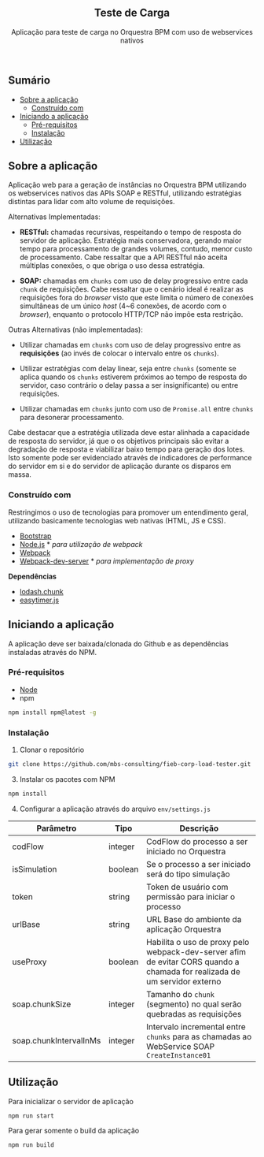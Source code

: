 <p align="center">
  <h2 align="center">Teste de Carga</h2>

  <p align="center">
    Aplicação para teste de carga no Orquestra BPM com uso de webservices nativos
  </p>
  <br>
</p>


## Sumário

* [Sobre a aplicação](#sobre-a-aplicação)
  * [Construído com](#construído-com)
* [Iniciando a aplicação](#iniciando-a-aplicação)
  * [Pré-requisitos](#pré-requisitos)
  * [Instalação](#instalação)
* [Utilização](#utilização)



## Sobre a aplicação

Aplicação web para a geração de instâncias no Orquestra BPM utilizando os webservices nativos das APIs SOAP e RESTful, utilizando estratégias distintas para lidar com alto volume de requisições.

Alternativas Implementadas:
* **RESTful:** chamadas recursivas, respeitando o tempo de resposta do servidor de aplicação. Estratégia mais conservadora, gerando maior tempo para processamento de grandes volumes, contudo, menor custo de processamento. Cabe ressaltar que a API RESTful não aceita múltiplas conexões, o que obriga o uso dessa estratégia.

* **SOAP:** chamadas em `chunks` com uso de delay progressivo entre cada `chunk` de requisições. Cabe ressaltar que o cenário ideal é realizar as requisições fora do _browser_ visto que este limita o número de conexões simultâneas de um único _host_ (4~6 conexões, de acordo com o _browser_), enquanto o protocolo HTTP/TCP não impõe esta restrição.

Outras Alternativas (não implementadas):
* Utilizar chamadas em `chunks` com uso de delay progressivo entre as **requisições** (ao invés de colocar o intervalo entre os `chunks`).

* Utilizar estratégias com delay linear, seja entre `chunks` (somente se aplica quando os `chunks` estiverem próximos ao tempo de resposta do servidor, caso contrário o delay passa a ser insignificante) ou entre requisições.

* Utilizar chamadas em `chunks` junto com uso de `Promise.all` entre `chunks` para desonerar processamento.

Cabe destacar que a estratégia utilizada deve estar alinhada a capacidade de resposta do servidor, já que o os objetivos principais são evitar a degradação de resposta e viabilizar baixo tempo para geração dos lotes. Isto somente pode ser evidenciado através de indicadores de performance do servidor em si e do servidor de aplicação durante os disparos em massa.

### Construído com
Restringimos o uso de tecnologias para promover um entendimento geral, utilizando basicamente tecnologias web nativas (HTML, JS e CSS).

* [Bootstrap](https://getbootstrap.com/)
* [Node.js](https://nodejs.org/en/) * _para utilização de webpack_
* [Webpack](https://webpack.js.org/)
* [Webpack-dev-server](https://webpack.js.org/configuration/dev-server/) * _para implementação de proxy_

**Dependências**
* [lodash.chunk](https://lodash.com/docs/4.17.15#chunk)
* [easytimer.js](https://github.com/albert-gonzalez/easytimer.js/)



## Iniciando a aplicação

A aplicação deve ser baixada/clonada do Github e as dependências instaladas através do NPM.

### Pré-requisitos

* [Node](https://nodejs.org/en/download/)
* npm
```sh
npm install npm@latest -g
```

### Instalação

1. Clonar o repositório
```sh
git clone https://github.com/mbs-consulting/fieb-corp-load-tester.git
```
3. Instalar os pacotes com NPM
```sh
npm install
```
4. Configurar a aplicação através do arquivo `env/settings.js`

| Parâmetro | Tipo | Descrição |
|-----------|------|-----------|
|codFlow|integer|CodFlow do processo a ser iniciado no Orquestra|
|isSimulation|boolean|Se o processo a ser iniciado será do tipo simulação|
|token|string|Token de usuário com permissão para iniciar o processo|
|urlBase|string|URL Base do ambiente da aplicação Orquestra|
|useProxy|boolean|Habilita o uso de proxy pelo webpack-dev-server afim de evitar CORS quando a chamada for realizada de um servidor externo|
|soap.chunkSize|integer|Tamanho do `chunk` (segmento) no qual serão quebradas as requisições|
|soap.chunkIntervalInMs|integer|Intervalo incremental entre `chunks` para as chamadas ao WebService SOAP `CreateInstance01`|

## Utilização

Para inicializar o servidor de aplicação
```sh
npm run start
```

Para gerar somente o build da aplicação
```sh
npm run build
```
